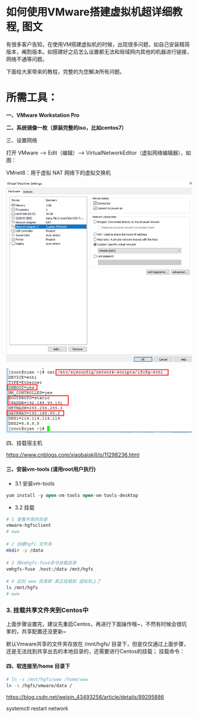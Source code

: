 # 如何使用VMware搭建虚拟机超详细教程, 图文

有很多客户告知，在使用VM搭建虚拟机的时候，出现很多问题，如自己安装精简版本，阉割版本。如搭建好之后怎么设置都无法和局域网内其他的机器进行链接，网络不通等问题。

下面给大家带来的教程，完整的为您解决所有问题。

# **所需工具：**

**一、VMware Workstation Pro**

**二、系统镜像一枚（原装完整的iso，比如centos7）**

三、设置网络

打开 VMware --> Edit（编辑）--> VirtualNetworkEditor（虚拟网络编辑器），如图：

VMnet8：用于虚拟 NAT 网络下的虚拟交换机

![image-20231016020548273](./vmware搭建步骤.assets/image-20231016020548273.png)

![img](./vmware搭建步骤.assets/713744-20190729232910301-1368050577.png)



四、挂载宿主机

https://www.cnblogs.com/xiaobaiskill/p/11298236.html

#### 三、安装vm-tools (请用root用户执行)

- 3.1 安装vm-tools

```kotlin
yum install -y open-vm-tools open-vm-tools-desktop
```

- 3.2 挂载

```bash
# 1 查看共享的目录
vmware-hgfsclient
# www

# 2 创建hgfs 文件夹
mkdir -p /data

# 3 用vmhgfs-fuse命令挂载目录
vmhgfs-fuse .host:/data /mnt/hgfs

# 4 此刻 www 目录即 真正挂载到 虚拟机上了
ls /mnt/hgfs
# www
```

### 3. 挂载共享文件夹到Centos中

上面步骤设置完，建议先重启Centos，再进行下面操作哦~，不然有时候会很坑爹的，共享配置还没更新~

默认Vmware共享的文件夹存放在 /mnt/hgfs/ 目录下，但是仅仅通过上面步骤，还是无法找到共享出去的本地目录的，还需要进行Centos的挂载；
挂载命令：

#### 四、软连接至/home 目录下

```bash
# ln -s /mnt/hgfs/www /home/www
ln -s /hgfs/vmware/data /
```

https://blog.csdn.net/weixin_43493256/article/details/89295886

systemctl restart network